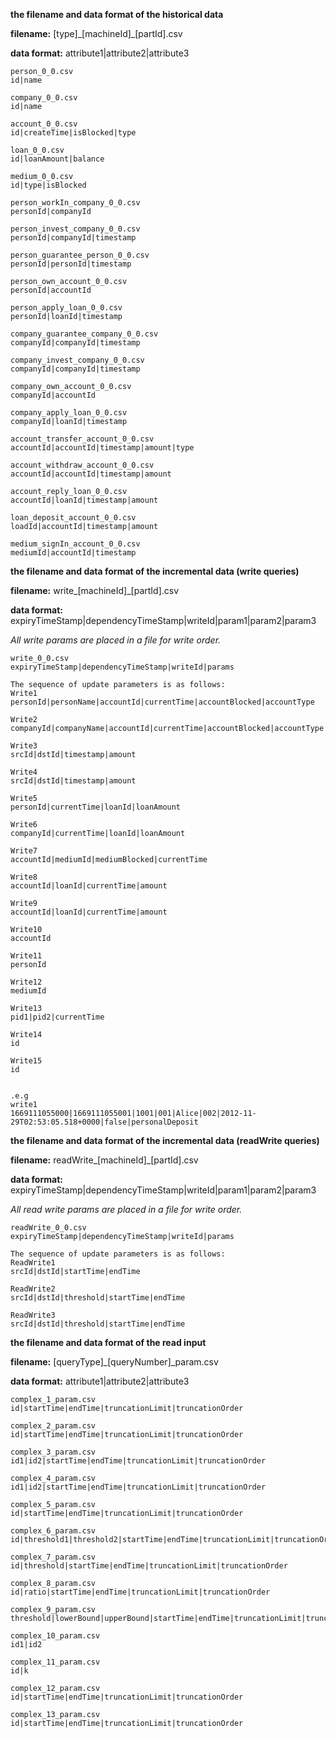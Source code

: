 **the filename and data format of the historical data**

**filename:** [type]\_[machineId]\_[partId].csv

**data format:** attribute1|attribute2|attribute3

```
person_0_0.csv
id|name

company_0_0.csv
id|name

account_0_0.csv
id|createTime|isBlocked|type

loan_0_0.csv
id|loanAmount|balance

medium_0_0.csv
id|type|isBlocked

person_workIn_company_0_0.csv
personId|companyId

person_invest_company_0_0.csv
personId|companyId|timestamp

person_guarantee_person_0_0.csv
personId|personId|timestamp

person_own_account_0_0.csv
personId|accountId

person_apply_loan_0_0.csv
personId|loanId|timestamp

company_guarantee_company_0_0.csv
companyId|companyId|timestamp

company_invest_company_0_0.csv
companyId|companyId|timestamp

company_own_account_0_0.csv
companyId|accountId

company_apply_loan_0_0.csv
companyId|loanId|timestamp

account_transfer_account_0_0.csv
accountId|accountId|timestamp|amount|type

account_withdraw_account_0_0.csv
accountId|accountId|timestamp|amount

account_reply_loan_0_0.csv
accountId|loanId|timestamp|amount

loan_deposit_account_0_0.csv
loadId|accountId|timestamp|amount

medium_signIn_account_0_0.csv
mediumId|accountId|timestamp
```

**the filename and data format of the incremental data (write queries)**

**filename:** write\_[machineId]\_[partId].csv

**data format:** expiryTimeStamp|dependencyTimeStamp|writeId|param1|param2|param3

*All write params are placed in a file for write order.*

```
write_0_0.csv
expiryTimeStamp|dependencyTimeStamp|writeId|params

The sequence of update parameters is as follows:
Write1
personId|personName|accountId|currentTime|accountBlocked|accountType

Write2
companyId|companyName|accountId|currentTime|accountBlocked|accountType

Write3
srcId|dstId|timestamp|amount

Write4
srcId|dstId|timestamp|amount

Write5
personId|currentTime|loanId|loanAmount

Write6
companyId|currentTime|loanId|loanAmount

Write7
accountId|mediumId|mediumBlocked|currentTime

Write8
accountId|loanId|currentTime|amount

Write9
accountId|loanId|currentTime|amount

Write10
accountId

Write11
personId

Write12
mediumId

Write13
pid1|pid2|currentTime

Write14
id

Write15
id


.e.g 
write1
1669111055000|1669111055001|1001|001|Alice|002|2012-11-29T02:53:05.518+0000|false|personalDeposit

```

**the filename and data format of the incremental data (readWrite queries)**

**filename:** readWrite\_[machineId]\_[partId].csv

**data format:** expiryTimeStamp|dependencyTimeStamp|writeId|param1|param2|param3

*All read write params are placed in a file for write order.*

```
readWrite_0_0.csv
expiryTimeStamp|dependencyTimeStamp|writeId|params

The sequence of update parameters is as follows:
ReadWrite1
srcId|dstId|startTime|endTime

ReadWrite2
srcId|dstId|threshold|startTime|endTime

ReadWrite3
srcId|dstId|threshold|startTime|endTime

```

**the filename and data format of the read input**

**filename:** [queryType]\_[queryNumber]_param.csv

**data format:** attribute1|attribute2|attribute3

```
complex_1_param.csv
id|startTime|endTime|truncationLimit|truncationOrder

complex_2_param.csv
id|startTime|endTime|truncationLimit|truncationOrder

complex_3_param.csv
id1|id2|startTime|endTime|truncationLimit|truncationOrder

complex_4_param.csv
id1|id2|startTime|endTime|truncationLimit|truncationOrder

complex_5_param.csv
id|startTime|endTime|truncationLimit|truncationOrder

complex_6_param.csv
id|threshold1|threshold2|startTime|endTime|truncationLimit|truncationOrder

complex_7_param.csv
id|threshold|startTime|endTime|truncationLimit|truncationOrder

complex_8_param.csv
id|ratio|startTime|endTime|truncationLimit|truncationOrder

complex_9_param.csv
threshold|lowerBound|upperBound|startTime|endTime|truncationLimit|truncationOrder

complex_10_param.csv
id1|id2

complex_11_param.csv
id|k

complex_12_param.csv
id|startTime|endTime|truncationLimit|truncationOrder

complex_13_param.csv
id|startTime|endTime|truncationLimit|truncationOrder
```

